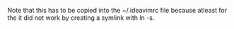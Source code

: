 Note that this has to be copied into the ~/.ideavimrc file because atleast for the it did not work by creating a symlink with ln -s.

